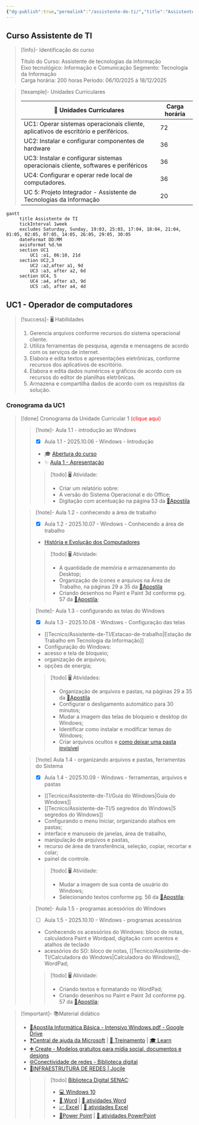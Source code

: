 ```yaml
---
{"dg-publish":true,"permalink":"/assistente-de-ti/","title":"Assistente de TI","metatags":{"description":"Curso Assistente de tecnologias da informação"},"tags":["Aulas","Assistente-de-TI","Senac","curso"],"noteIcon":"default","updated":"2025-10-06T10:58:48.679-03:00"}
---
```



## Curso Assistente de TI

> [!info]- Identificação do curso
> 
>  Título do Curso: Assistente de tecnologias da informação  
> Eixo tecnológico: Informação e Comunicação Segmento: Tecnologia da Informação  
> Carga horária: 200 horas
> Período: 06/10/2025 à 18/12/2025

> [!example]- Unidades Curriculares
> 
> |  📅 Unidades Curriculares                                                               | Carga horária |
> | ----------------------------------------------------------------------------------- | ------------- |
> | UC1: Operar sistemas operacionais cliente, aplicativos de escritório e periféricos. | 72            |
> | UC2: Instalar e configurar componentes de hardware                                  | 36            |
> | UC3: Instalar e configurar sistemas operacionais cliente, softwares e periféricos   | 36            |
> | UC4: Configurar e operar rede local de computadores.                                | 36            |
> | UC 5: Projeto Integrador - Assistente de Tecnologias da Informação                  | 20            |


<div class="transclusion internal-embed is-loaded"><div class="markdown-embed">




```mermaid
gantt
     title Assistente de TI
     tickInterval 1week
     excludes Saturday, Sunday, 19:03, 25:03, 17:04, 18:04, 21:04, 01:05, 02:05, 07:05, 14:05, 26:05, 29:05, 30:05
     dateFormat DD:MM
     axisFormat %d.%m
     section UC1
         UC1 :a1, 06:10, 21d
     section UC2,3
         UC2 :a2,after a1, 9d
         UC3 :a3, after a2, 6d
     section UC4, 5
         UC4 :a4, after a3, 9d
         UC5 :a5, after a4, 4d
```


</div></div>



<div class="transclusion internal-embed is-loaded"><div class="markdown-embed">



## UC1 - Operador de computadores

> [!success]- 🖥️ Habilidades
> 1. Gerencia arquivos conforme recursos do sistema operacional cliente.
> 2. Utiliza ferramentas de pesquisa, agenda e mensagens de acordo com os serviços de internet.
> 3. Elabora e edita textos e apresentações eletrônicas, conforme recursos dos aplicativos de escritório.
> 4. Elabora e edita dados numéricos e gráficos de acordo com os recursos do editor de planilhas eletrônicas.
> 5. Armazena e compartilha dados de acordo com os requisitos da solução.



### Cronograma da UC1

>[!done] Cronograma da Unidade Curricular 1 (<font color="#ff0000">clique aqui</font>)
>
>>[!note]- Aula 1.1 - introdução ao Windows
>>  - [x] Aula 1.1 - 2025.10.06 - Windows -  Introdução
>> - 🎓 [Abertura do curso](https://docs.google.com/presentation/d/12myN-OpLqppVuXahxOGlCTRJcd84ftr_/edit?usp=sharing&ouid=106055613390581376281&rtpof=true&sd=true)
>> - ✨ [Aula 1 - Apresentação](https://drive.google.com/file/d/1-6RPU-erktgeD7HxvyWlQguM4dIXTYuH/view?usp=sharing)
>>>[!todo] 🖥️ Atividade: 
>>> - Criar um relatório sobre:
>>>  - A versão do Sistema Operacional e do Office;
>>> - Digitação com acentuação na página 53 da [📑Apostila][apostila]
>
>>[!note]- Aula 1.2 - conhecendo a área de trabalho
>>  - [x] Aula 1.2 - 2025.10.07 - Windows - Conhecendo a área de trabalho
>> - [História e Evolução dos Computadores](https://www.todamateria.com.br/historia-e-evolucao-dos-computadores/)
>>>[!todo] 🖥️ Atividade: 
>>>  - A quantidade de memória e armazenamento do Desktop;
>>> - Organização de ícones e arquivos na Área de Trabalho, na páginas 29 a 35 da [📑Apostila][apostila]
>>> - Criando desenhos no Paint e Paint 3d conforme pg. 57 da [📑Apostila][apostila];
>
>>[!note]- Aula 1.3 - configurando as telas do Windows
>>  - [x] Aula 1.3 - 2025.10.08 - Windows - Configuração das telas
>> - [[Tecnico/Assistente-de-TI/Estacao-de-trabalho\|Estação de Trabalho em Tecnologia da Informação]]
>> - Configuração do Windows:
>>  - acesso e tela de bloqueio;
>>  - organização de arquivos;
>>   - opções de energia;
>>>[!todo] 🖥️ Atividades:
>>> - Organização de arquivos e pastas, na páginas 29 a 35 da [📑Apostila][apostila]
>>> - Configurar o desligamento automático para 30 minutos;
>>> - Mudar a imagem das telas de bloqueio e desktop do Windows;
>>> - Identificar como instalar e modificar temas do Windows;
>>> - Criar arquivos ocultos e [como deixar uma pasta invisível](https://dti.unilab.edu.br/blog/2014/08/13/como-deixar-uma-pasta-invisivel/)
>
>>[!note] Aula 1.4 - organizando arquivos e pastas, ferramentas do Sistema
>>  - [x] Aula 1.4 - 2025.10.09 - Windows - ferramentas, arquivos e pastas
>>   - [[Tecnico/Assistente-de-TI/Guia do Windows\|Guia do Windows]]
>>   - [[Tecnico/Assistente-de-TI/5 segredos do Windows\|5 segredos do Windows]]
>>   - Configurando o menu Iniciar, organizando atalhos em pastas;
>>   - interface e manuseio de janelas, área de trabalho,
>>   - manipulação de arquivos e pastas,
>>   - recurso de área de transferência, seleção, copiar, recortar e colar;
>>   - painel de controle.
>>>[!todo] 🖥️ Atividade:
>>> - Mudar a imagem de sua conta de usuário do Windows;
>>> - Selecionando textos conforme pg. 56 da [📑Apostila][apostila];
>
>>[!note]- Aula 1.5 - programas acessórios do Windows
>>  - [ ] Aula 1.5 - 2025.10.10 - Windows - programas acessórios
>>   - Conhecendo os acessórios do Windows: bloco de notas, calculadora Paint e Wordpad, digitação com acentos e atalhos de teclado
>>   - acessórios do SO: bloco de notas, [[Tecnico/Assistente-de-TI/Calculadora do Windows\|Calculadora do Windows]], WordPad;
>>>[!todo] 🖥️ Atividade:
>>> - Criando textos e formatando no WordPad;
>>> - Criando desenhos no Paint e Paint 3d conforme pg. 57 da [📑Apostila][apostila];



[apostila]: https://drive.google.com/file/d/1HNT1is949xITALuJXT1dwaLCbYexrIGT/view?usp=sharing
[powerpoint]: https://bibliotecadigitalsenac.com.br/#/content/uid/d37df569-17d8-ee11-85fa-00224821b803/detail



</div></div>




> [!important]- 📚Material didático
> 
> - [📑Apostila Informática Básica - Intensivo Windows.pdf - Google Drive][apostila]
> - [❓Central de ajuda da Microsoft](https://support.microsoft.com/pt-br/all-products) | [📶 Treinamento](https://support.microsoft.com/pt-br/training) | [🎓 Learn](https://learn.microsoft.com/pt-br/training/)
> - [➕ Create - Modelos gratuitos para mídia social, documentos e designs](https://create.microsoft.com/pt-br)
> - [🌐Conectividade de redes - Biblioteca digital](https://bibliotecadigitalsenac.com.br/?from=busca%3FcontentInfo%3D2932%26term%3Dredes#/legacy/epub/2932)
> - [📶INFRAESTRUTURA DE REDES | Jocile](https://jocile.github.io/aulas/categories/infraestrutura-de-redes/)
>>>[!todo] [Biblioteca Digital SENAC](https://bibliotecadigitalsenac.com.br): 
>>> - [💻 Windows 10](https://bibliotecadigitalsenac.com.br/#/content/uid/0d8d48a0-17d8-ee11-85fa-00224821b803/detail) 
>>> - [📄 Word](https://bibliotecadigitalsenac.com.br/#/content/uid/168d48a0-17d8-ee11-85fa-00224821b803/detail) | [📄 atividades Word](https://www.editorasenacsp.com.br/informatica/word2019/atividades.zip)
>>> - [📈 Excel](https://bibliotecadigitalsenac.com.br/#/content/uid/144fc6f8-16d8-ee11-85fa-00224821b803/detail) | [📄 atividades Excel](https://www.editorasenacsp.com.br/informatica/excel2019/planilhas.zip)
>>> - [📸Power Point][powerpoint] | [📄 atividades PowerPoint](https://www.editorasenacsp.com.br/informatica/powerpoint2019/atividades.zip)



[apostila]: https://drive.google.com/file/d/1HNT1is949xITALuJXT1dwaLCbYexrIGT/view?usp=sharing
[powerpoint]: https://bibliotecadigitalsenac.com.br/#/content/uid/d37df569-17d8-ee11-85fa-00224821b803/detail
